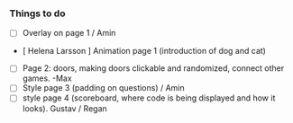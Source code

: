 ### Things to do

- [ ] Overlay on page 1 / Amin
- [ Helena Larsson ] Animation page 1 (introduction of dog and cat)
- [ ] Page 2: doors, making doors clickable and randomized, connect other games.  -Max
- [ ] Style page 3 (padding on questions) / Amin
- [ ] style page 4 (scoreboard, where code is being displayed and how it looks). Gustav / Regan
